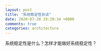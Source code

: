 ```yaml
---
layout: post
title: "系统稳定性杂谈"
date: 2020-07-28 19:29:34 +0800
comments: true
categories: architecture
---
```


系统稳定性是什么？怎样才能做好系统稳定性？